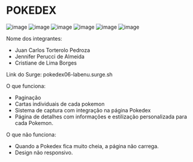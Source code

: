 # POKEDEX
![image](https://user-images.githubusercontent.com/81396249/189513747-91dbd2d8-1790-43c2-a74d-8ca3288fa246.png)
![image](https://user-images.githubusercontent.com/81396249/189513755-e298c8cb-087f-4a86-9485-b25542d9a293.png)
![image](https://user-images.githubusercontent.com/81396249/189513900-97b5951f-5f8a-402b-a814-6f142e327cef.png)
![image](https://user-images.githubusercontent.com/81396249/189513904-0e9a1b2c-6b88-4fdd-aed0-00909cc26e5b.png)
![image](https://user-images.githubusercontent.com/81396249/189513915-3cad3984-0566-4a52-82f2-895475e9bbfa.png)
![image](https://user-images.githubusercontent.com/81396249/189513930-dcfc95eb-f108-4c2e-b573-f08eeedcab5d.png)

Nome dos integrantes: 
- Juan Carlos Torterolo Pedroza
- Jennifer Perucci de Almeida
- Cristiane de Lima Borges

Link do Surge: pokedex06-labenu.surge.sh

O que funciona:
- Paginação
- Cartas individuais de cada pokemon
- Sistema de captura com integração na página Pokedex
- Página de detalhes com informações e estilização personalizada para cada Pokemon.

O que não funciona: 
- Quando a Pokedex fica muito cheia, a página não carrega.
- Design não responsivo.
